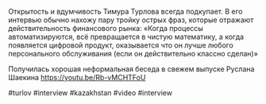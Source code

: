 
Открытость и вдумчивость Тимура Турлова всегда подкупает. В его интервью обычно нахожу пару тройку острых фраз, которые отражают действительность финансового рынка:
«Когда процессы автоматизируются,  всё превращается в чистую математику, а когда появляется цифровой продукт, оказывается что он лучше любого персонального обслуживания (если он действительно классно сделан)»

Получилась хорошая неформальная беседа в свежем выпуске Руслана Шаекина https://youtu.be/Rb-vMCHTFoU

#turlov #interview #kazakhstan #video #interview 